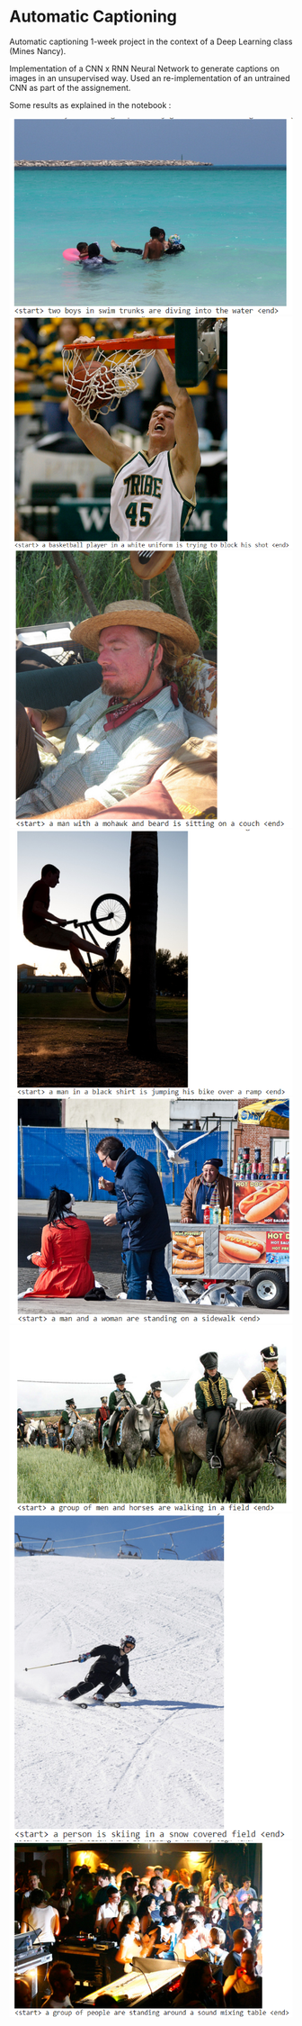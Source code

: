 # Automatic Captioning
Automatic captioning 1-week project in the context of a Deep Learning class (Mines Nancy).

Implementation of a CNN x RNN Neural Network to generate captions on images in an unsupervised way. Used an re-implementation of an untrained CNN as part of the assignement.

Some results as explained in the notebook :

![1](Results/example1.png)
![2](Results/example2.png)
![3](Results/example3.png)
![4](Results/example4.png)
![5](Results/example5.png)
![6](Results/example6.png)
![7](Results/example7.png)
![8](Results/example8.png)
